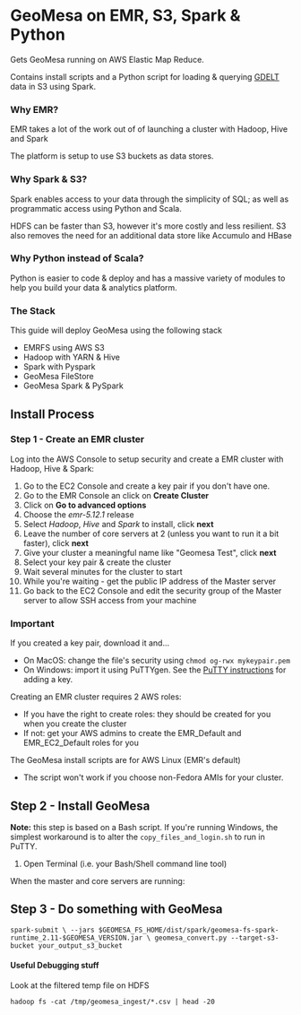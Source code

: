 # GeoMesa on EMR, S3, Spark & Python
Gets GeoMesa running on AWS Elastic Map Reduce.

Contains install scripts and a Python script for loading & querying [GDELT](https://www.gdeltproject.org/) data in S3 using Spark.

### Why EMR?
EMR takes a lot of the work out of of launching a cluster with Hadoop, Hive and Spark
 
The platform is setup to use S3 buckets as data stores.

### Why Spark & S3?
Spark enables access to your data through the simplicity of SQL; as well as programmatic access using Python and Scala.

HDFS can be faster than S3, however it's more costly and less resilient. S3 also removes the need for an additional data store like Accumulo and HBase

### Why Python instead of Scala?

Python is easier to code & deploy and has a massive variety of modules to help you build your data & analytics platform. 

### The Stack
This guide will deploy GeoMesa using the following stack

- EMRFS using AWS S3
- Hadoop with YARN & Hive
- Spark with Pyspark
- GeoMesa FileStore
- GeoMesa Spark & PySpark

## Install Process

### Step 1 - Create an EMR cluster
Log into the AWS Console to setup security and create a EMR cluster with Hadoop, Hive & Spark:
1. Go to the EC2 Console and create a key pair if you don't have one.
1. Go to the EMR Console an click on **Create Cluster**
1. Click on **Go to advanced options**
1. Choose the *emr-5.12.1* release
1. Select *Hadoop*, *Hive* and *Spark* to install, click **next**
1. Leave the number of core servers at 2 (unless you want to run it a bit faster), click **next**
1. Give your cluster a meaningful name like "Geomesa Test", click **next**
1. Select your key pair & create the cluster
1. Wait several minutes for the cluster to start
1. While you're waiting - get the public IP address of the Master server
1. Go back to the EC2 Console and edit the security group of the Master server to allow SSH access from your machine

### Important
If you created a key pair, download it and...
- On MacOS: change the file's security using `chmod og-rwx mykeypair.pem`
- On Windows: import it using PuTTYgen. See the [PuTTY instructions](https://docs.aws.amazon.com/AWSEC2/latest/UserGuide/putty.html) for adding a key.

Creating an EMR cluster requires 2 AWS roles:
- If you have the right to create roles: they should be created for you when you create the cluster
- If not: get your AWS admins to create the EMR_Default and EMR_EC2_Default roles for you

The GeoMesa install scripts are for AWS Linux (EMR's default)
- The script won't work if you choose non-Fedora AMIs for your cluster.

## Step 2 - Install GeoMesa
**Note:** this step is based on a Bash script. If you're running Windows, the simplest workaround is to alter the `copy_files_and_login.sh` to run in PuTTY.

1. Open Terminal (i.e. your Bash/Shell command line tool)


When the master and core servers are running:




## Step 3 - Do something with GeoMesa

`spark-submit \
--jars $GEOMESA_FS_HOME/dist/spark/geomesa-fs-spark-runtime_2.11-$GEOMESA_VERSION.jar \
geomesa_convert.py --target-s3-bucket your_output_s3_bucket`



#### Useful Debugging stuff

Look at the filtered temp file on HDFS

`hadoop fs -cat /tmp/geomesa_ingest/*.csv | head -20`
